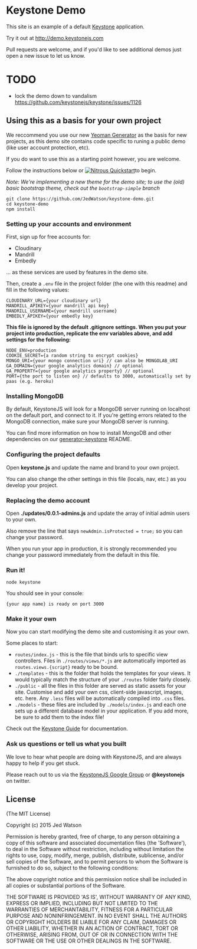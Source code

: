 Keystone Demo
=============

This site is an example of a default [Keystone](http://keystonejs.com) application.

Try it out at http://demo.keystonejs.com

Pull requests are welcome, and if you'd like to see additional demos just open a new issue to let us know.

# TODO
* lock the demo down to vandalism https://github.com/keystonejs/keystone/issues/1126

## Using this as a basis for your own project

We reccommend you use our new [Yeoman Generator](https://github.com/JedWatson/generator-keystone) as the basis for new projects, as this demo site contains code specific to runing a public demo (like user account protection, etc).

If you do want to use this as a starting point however, you are welcome.

Follow the instructions below or [![Nitrous Quickstart](https://nitrous-image-icons.s3.amazonaws.com/quickstart.svg)](https://www.nitrous.io/quickstart)to begin.

*Note: We're implementing a new theme for the demo site; to use the (old) basic bootstrap theme, check out the `bootstrap-simple` branch*

    git clone https://github.com/JedWatson/keystone-demo.git
    cd keystone-demo
    npm install

### Setting up your accounts and environment

First, sign up for free accounts for:

*   Cloudinary
*   Mandrill
*   Embedly

... as these services are used by features in the demo site.

Then, create a `.env` file in the project folder (the one with this readme) and fill in the following values:

    CLOUDINARY_URL={your cloudinary url}
    MANDRILL_APIKEY={your mandrill api key}
    MANDRILL_USERNAME={your mandrill username}
    EMBEDLY_APIKEY={your embedly key}

**This file is ignored by the default .gitignore settings. When you put your project into production, replicate the env variables above, and add settings for the following:**

    NODE_ENV=production
    COOKIE_SECRET={a random string to encrypt cookies}
    MONGO_URI={your mongo connection uri} // can also be MONGOLAB_URI
    GA_DOMAIN={your google analytics domain} // optional
    GA_PROPERTY={your google analytics property} // optional
    PORT={the port to listen on} // defaults to 3000, automatically set by paas (e.g. heroku)


### Installing MongoDB

By default, KeystoneJS will look for a MongoDB server running on localhost on the default port, and connect to it. If you're getting errors related to the MongoDB connection, make sure your MongoDB server is running.

You can find more information on how to install MongoDB and other dependencies on our [generator-keystone](https://github.com/keystonejs/generator-keystone) README.

### Configuring the project defaults

Open **keystone.js** and update the name and brand to your own project.

You can also change the other settings in this file (locals, nav, etc.) as you develop your project.


### Replacing the demo account

Open **./updates/0.0.1-admins.js** and update the array of initial admin users to your own.

Also remove the line that says `newAdmin.isProtected = true;` so you can change your password.

When you run your app in production, it is strongly recommended you change your password immediately from the default in this file.

### Run it!

`node keystone`

You should see in your console:

`{your app name} is ready on port 3000`

### Make it your own

Now you can start modifying the demo site and customising it as your own.

Some places to start:

*   `routes/index.js` - this is the file that binds urls to specific view controllers. Files in `./routes/views/*.js` are automatically imported as `routes.views.{script}` ready to be bound.
*   `./templates` - this is the folder that holds the templates for your views. It would typically match the structure of your `./routes` folder fairly closely.
*   `./public` - all the files in this folder are served as static assets for your site. Customise and add your own css, client-side javascript, images, etc. here. Any `.less` files will be automatically compiled into `.css` files.
*   `./models` - these files are included by `./models/index.js` and each one sets up a different database model in your application. If you add more, be sure to add them to the index file!

Check out the [Keystone Guide](http://keystonejs.com/guide) for documentation.

### Ask us questions or tell us what you built

We love to hear what people are doing with KeystoneJS, and are always happy to help if you get stuck.

Please reach out to us via the [KeystoneJS Google Group](https://groups.google.com/d/forum/keystonejs) or **@keystonejs** on twitter.

## License

(The MIT License)

Copyright (c) 2015 Jed Watson

Permission is hereby granted, free of charge, to any person obtaining
a copy of this software and associated documentation files (the
'Software'), to deal in the Software without restriction, including
without limitation the rights to use, copy, modify, merge, publish,
distribute, sublicense, and/or sell copies of the Software, and to
permit persons to whom the Software is furnished to do so, subject to
the following conditions:

The above copyright notice and this permission notice shall be
included in all copies or substantial portions of the Software.

THE SOFTWARE IS PROVIDED 'AS IS', WITHOUT WARRANTY OF ANY KIND,
EXPRESS OR IMPLIED, INCLUDING BUT NOT LIMITED TO THE WARRANTIES OF
MERCHANTABILITY, FITNESS FOR A PARTICULAR PURPOSE AND NONINFRINGEMENT.
IN NO EVENT SHALL THE AUTHORS OR COPYRIGHT HOLDERS BE LIABLE FOR ANY
CLAIM, DAMAGES OR OTHER LIABILITY, WHETHER IN AN ACTION OF CONTRACT,
TORT OR OTHERWISE, ARISING FROM, OUT OF OR IN CONNECTION WITH THE
SOFTWARE OR THE USE OR OTHER DEALINGS IN THE SOFTWARE.
